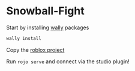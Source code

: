 # Snowball-Fight

Start by installing [wally](https://github.com/UpliftGames/wally) packages
```bash
wally install
```
Copy the [roblox project](https://www.roblox.com/games/8326361910/Snowball-Fight)

Run `rojo serve` and connect via the studio plugin!
